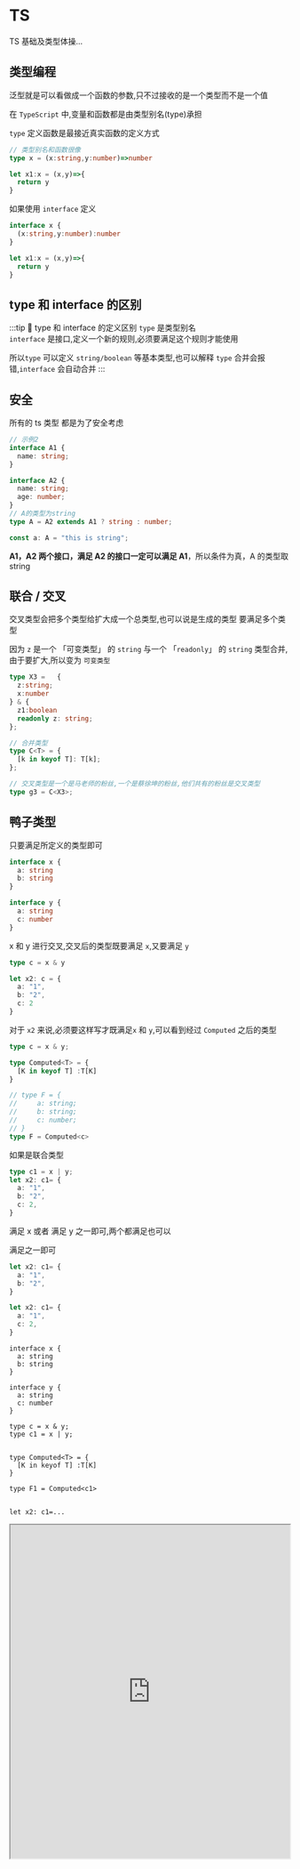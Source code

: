 # TS

TS 基础及类型体操...

## 类型编程
泛型就是可以看做成一个函数的参数,只不过接收的是一个类型而不是一个值  

在 `TypeScript` 中,变量和函数都是由<blue>类型别名(type)</blue>承担  

`type` 定义函数是最接近真实函数的定义方式

```ts
// 类型别名和函数很像
type x = (x:string,y:number)=>number

let x1:x = (x,y)=>{
  return y
}
```
如果使用 `interface` 定义
```ts
interface x {
  (x:string,y:number):number
} 

let x1:x = (x,y)=>{
  return y
}
```

## type 和 interface 的区别

:::tip 🚀 type 和 interface 的定义区别
`type` 是类型别名  
`interface` 是接口,定义一个新的规则,必须要满足这个规则才能使用

所以`type` 可以定义 `string/boolean` 等基本类型,也可以解释 `type` 合并会报错,`interface` 会自动合并
:::

## 安全

所有的 ts 类型 都是为了安全考虑

```ts
// 示例2
interface A1 {
  name: string;
}

interface A2 {
  name: string;
  age: number;
}
// A的类型为string
type A = A2 extends A1 ? string : number;

const a: A = "this is string";
```

**A1，A2 两个接口，满足 A2 的接口一定可以满足 A1**，所以条件为真，A 的类型取 string

## 联合 / 交叉

交叉类型会把多个类型给扩大成一个总类型,也可以说是生成的类型 要满足多个类型      


因为 `z` 是一个 「可变类型」  的 `string` 与一个 「`readonly`」 的 `string` 类型合并,由于要扩大,所以变为 `可变类型`
```ts
type X3 =   {
  z:string;
  x:number
} & {
  z1:boolean
  readonly z: string;
};

// 合并类型
type C<T> = {
  [k in keyof T]: T[k];
};

// 交叉类型是一个是马老师的粉丝,一个是蔡徐坤的粉丝,他们共有的粉丝是交叉类型
type g3 = C<X3>;
```

## 鸭子类型
只要满足所定义的类型即可
```ts
interface x {
  a: string
  b: string
}

interface y {
  a: string
  c: number
}
```
x 和 y 进行交叉,交叉后的类型既要满足 `x`,又要满足 `y`
```ts
type c = x & y

let x2: c = {
  a: "1",
  b: "2",
  c: 2
}
```
对于 `x2` 来说,必须要这样写才既满足`x` 和 `y`,可以看到经过 `Computed` 之后的类型

```ts
type c = x & y;

type Computed<T> = {
  [K in keyof T] :T[K]
}

// type F = {
//     a: string;
//     b: string;
//     c: number;
// }
type F = Computed<c>
```
如果是联合类型
```ts
type c1 = x | y;
let x2: c1= {
  a: "1",
  b: "2",
  c: 2,
}
```
满足 x 或者 满足 y 之一即可,两个都满足也可以

满足之一即可
```ts
let x2: c1= {
  a: "1",
  b: "2",
}

let x2: c1= {
  a: "1",
  c: 2,
}
```
```tsx
interface x {
  a: string
  b: string
}

interface y {
  a: string
  c: number
}

type c = x & y;
type c1 = x | y;


type Computed<T> = {
  [K in keyof T] :T[K]
}

type F1 = Computed<c1>


let x2: c1=...
```

<iframe 
width="100%" 
height="600"
src="https://www.typescriptlang.org/play?target=1&module=1#code/JYOwLgpgTgZghgYwgAgB7IN4ChnLgLmQGcwpQBzHZAI0JLJEoF8stRJZEUBPTKg4qQpUEhEAFcAttWhYWWMNwAOKBMgC8aZADJk3ANwLlqgIwatAHz2HWilcgDCAe0lLxkACYAeACoA+c2xcAG0AaWRQZABrCG4nGGQfAF1kfB8wpLlbY2QAMTNNZ1d3CG8EEz9WLAAbCDA0ACZCcs0gvEIAIhMOgBoqWmQOht6RQga++SA" />


## 函数

### 函数重载

:::info
**函数重载 = 重载签名 + 实现签名 + 函数体**
:::

在标注了每一种的重载方式以后，我们需要在最后实际实现的函数类型标注里，需要标注各个参数类型和返回值的联合类型   

<blue>⭐实际上最后一个函数类型标注不会被调用方看到</blue>

在类型层面上做了重载，但是函数内部函数依靠 `if/else` 进行判断

```ts
interface User {
  name: string;
  age: number;
}
// 重载签名
function test(para: User): number;
function test(para: number, flag: boolean): number;

// 因为 flag 可能没有传值,需要传递 `void`
function test(para: User | number, flag: boolean | void): number {
  return 12;
}

const user = {
  name: "Jack",
  age: 666,
};
// Error: 参数不匹配
const res = test(12, false);
```

:::warning
不需要传参数需要传递 `void/undefined` 类型
:::

<iframe src="https://www.typescriptlang.org/play?#code/JYOwLgpgTgZghgYwgAgKoGdrIN4ChnIhwC2EAXMumFKAOYDc+yct5hArsQEbSMC+uAPSDkgWcTAvvGA-b0CwKrhjsQCMMAD2IZJCoAKAA5wocChmgBKCiE48ojeYuVqNEbXoPnL0ADTIYAGxYUuFRUfCDgQMw5uXlwhEUADtUAuOW8-WmRAe+VAX4DAQptASHNAAnlAHgUPQAB0wEDIvMAkBOQAAwA3FWAAE2rkOQUlVXVNMF19Q2MoZAAfSKsPXxZkAKCQsIIR+qazCyioPAIoCDB2KHUARgAmXAEENSpkdkxBgF4cJiJSCgByAClEAGsnjyYWNgA2AHHRjCZCHDwAIngPkw4OQgCHlQAOpoBYOUAnMqAWUSPIAr5QygHozUEHQAw-1DMLhTiBzpt0Mhbt0tGDvHBoRATPQgA" width="100%" height="600"/>

### 函数兼容

**子类型比父类型更加具体,父类型比子类型更宽泛,子类型可以赋值给父类型,父类型不能赋值给子类型(逆变除外)** 目的是为了安全

#### 可赋值性

```ts
interface Animal {
  name: string;
}

interface Dog extends Animal {
  break(): void;
}

let a: Animal;
let b: Dog;

// 可以赋值，子类型更佳具体，可以赋值给更佳宽泛的父类型
a = b;
// 反过来不行
b = a;
```
可赋值性在联合类型中的特性
```ts
type A = 1 | 2 | 3;
type B = 2 | 3;
let a: A;
let b: B;

// 不可赋值
b = a;
// 可以赋值
a = b;
```
A此处类型更多但是其表达的类型更宽泛，所以A是父类型，B是子类型。

因此b = a不成立（父类型不能赋值给子类型），而a = b成立（子类型可以赋值给父类型）

---
:::tip ⭐
**_赋值的主要是赋值的是函数体_**  
形参数量少的可以赋值给形参数量多的,因为形参少，在 **_函数体内_** 只能用到这些形参
:::

#### 逆变

```ts
type Func = (a: string, b: string) => void;

let sum: Func;
// 形参数量比 Func 少
let f1 = (a: string) => {};
// 形参数量比 Func 多，在函数体内可能用到了形参
let f3 = (a: string, b: string, c: string) => {};

sum = f1;
// 错误，函数体还是f3，但是形参是 sum 的
sum = f3;
// sum 的函数体内需要 3 个参数
sum("1", "2");
```

<iframe src="https://www.typescriptlang.org/play?ssl=13&ssc=17&pln=1&pc=1#code/C4TwDgpgBAYgrgOwMYF4oAoCGAuAzsAJwEsEBzAGgCM9CTSBKFAPgDcB7IgEwChuAbCMCi44AW2zxk3APTSogI31AQ8qAHU0DziYBXrWIiRRAiDr9BUAGYBGKGiw1iZRkwDeAXxlylazZJ2AsTUAw-4Ap1QL+KyoDK8oChioD3yoC-AYAUroAMSoBhckoGQkYAzOYYOPjWFNRZdORIVnS2jrzCYumm3FCyUICYqYD30d6BQYAb8YD0ZqnegGLy7Urt5aJQgCFu1SJDaKnVta2A6foDgJBygFRyicYp6ABEJhvkGwBMOxtIG-RAA" width="100%" height="600"/>

#### 协变

:::tip
**_因为有可能拿着这个返回值去做其他事情，不能少个返回值_**
:::

因为赋值赋的是函数体,不能少一个返回值

```ts
type Func = () => { name: string; age: number };

let sum: Func;
let f1 = () => {
  return { name: "zs" };
};
let f2 = () => {
  return { name: "zs", age: 20, gender: 1 };
};

// 报错,少一个返回值
sum = f1;

sum = f2;

// 使用的时候,这两个是必须存在的
sum().age / sum.name;
```

<iframe src="https://www.typescriptlang.org/play?#code/C4TwDgpgBAYgrgOwMYF4oAoCUKB8BvBAQwFsIAuAZ2ACcBLBAcwBpCHyE5iAjCagXwBQAgDYRgUCpzLxkIsVABmARihosuPFGpi41BFAIlyAcgBeFY30GjxCgEyqM2fNuC79moqTJmLLNmR2AAxMbAgAJrxkKlZCAPRxUIClRoCYqUyAiDqAAHKAVHKAK-GAe2qAPAoCksQoykKl5XZAA" width="100%" height="600"/>

### 总结
1. 协变是返回类型多的函数可以赋值给返回类型少的函数，可以保证安全
2. 逆变和协变是**相反**的，反正函数体没用到,你随便多传几个参数无所谓的
3. 只要记住一个 协变即可

### 特点

**`TS` 中只有 `函数参数` 这一处逆变**

:::tip 🚀 逆变/协变
**infer 推导的名称相同并且都处于逆变的位置，可推导出交叉类型**  
**infer 推导的名称相同并且都处于协变的位置，可推导出联合类型**
:::
逆变推导出交叉类型

:::tip 🚩逆变推导出交叉
 很容易理解，因为为了保证 **类型安全**,所以必须要满足所有函数中的参数类型，只能联合类型
:::

```ts
type Bar<T> = T extends { a: (x: infer U) => void; b: (x: infer U) => void }
  ? U
  : never;

type T20 = Bar<{ a: (x: string) => void; b: (x: string) => void }>; // string
type T21 = Bar<{ a: (x: string) => void; b: (x: number) => void }>; // string & number
```

```ts
type X3 = ((x:{a:string})=>any) | ((x:{b:number})=>any);

let X4= function (cb:X3){
  cb({
    a:"a",
    b:10
  })
}
```

协变推导出联合类型

```ts
type Foo<T> = T extends () => { a: infer U; b: infer U } ? U : never;

type T10 = Foo<() => { a: string; b: string }>; // string
type T11 = Foo<() => { a: string; b: number }>; // string | number
```

<iframe src="https://www.typescriptlang.org/play?#code/C4TwDgpgBAQghgJwDwBUB8UC8UVQgD2AgDsATAZygG8o4AuKACnwYEtiAzCBKAVQEosGAG4B7VqQDcUAEYNmbTtz6DMI8aSgBfAFBQoAfj56oDYhGHdJOnaEg4ATAAYssREhr0mLKOWAJ2AHNVdQlpOW8GPwDiYKEoMQltNGkAelTffyDbcGgUBwBGV3hkT3kfaKCQhI1w8rMAVwBbGW5qxM0tFP10zJjAqAAyKGJm1oQbG17AeWVADeUc+wAxUVFUDGxcAiIySkZ+NTKodi4eXjqjpVPtQz5TEYsrSbs8gpdsZdW9g9oorNjzyqxZJpDKAwILF5Fd4rJBfNCHMHnUYtZRdEF9IJQAA+IzG3CAA" width="100%" height="600"/>

#### 数组逆变

```ts
interface Array<T> {
  concat(...arg: T[]): T[]; // 这种写法会禁止逆变，不去检测 逆变
  // concat:(...arg:T[])=>T[]
}

let p!: Array<Parent>;
let c!: Array<Child>;
p = c;
```

### 函数扩展

```ts
function getName() {}
namespace getName {
  export const type = "form";
}

console.log(getName.type); // form
```

### 函数对象

```ts
const b = () => "hello";
b.id = false;

// 定义类型
const y: { (): string; id: boolean } = b;

// 可以写成下面的这种
type FunctionWithId = {
  (): string;
  id: boolean;
};

const x: FunctionWithId = b;
```

### 函数泛型

```ts
type ICallBack1 = <T>(item: T, idx: number) => T;

// 使用接口时确定类型，手动传入
type ICallBack<T> = (item: T, idx: number) => T;

//手动传入
let fun: ICallBack<string> = (item, idx) => item;

// 禁止手动传入,因为它的类型就是 T
let fun2: ICallBack1 = (item, idx) => item;

// 当传入一个字符串的时候，T 的类型被确定,返回值是 string 类型
fun2("aaa", 1);
```

`type ICallBack1 = <T>(item: T, idx: number) => void;` 这种是运行时,根据传入 `item` 的类型来自动推导

<iframe src="https://www.typescriptlang.org/play?ssl=12&ssc=36&pln=3&pc=1#code/FDAuE8AcFMAIEkDCBDANqgQsgxgawIywC8sAPACoB8AFAJajQC2AXLOQDSy0AmAHqwDsArowBG0AE4BKYpVgA3APY8A3CAD062IH95QBSugUuNAx8qA300B2HoCztQN4+gaPVAMP+BpI0AVSoAJ5QKaKsMFDhI0mHLgo5EjoGFjZOHn5YYTFJGSI5JVUNdSc3YFRoUFgAMyEBZh90LDxSAGdQCVoBAHMg2BCmdkipBIBvAF8U2EBAz0AjazTXdkADtUAuOUBg7UAQtxtARh1AejM2WA9M7LyBACZClGL-QiJGxma+VspOoA" width="100%" height="600"/>

## 字符串

### 固定后缀字符串

```ts
const sType: {
  [k: `${string}HD`]: any;
} = {
  aHD: "AAA",
};
```

### 字符串分发

```ts
// type T3 = "top-left" | "top-right" | "bottom-left" | "bottom-right"
type T3 = `${"top" | "bottom"}-${"left" | "right"}`;
// type T4 = 1 | "1" | 2 | 3 | "2" | "3"
type T4 = `${1 | 2 | 3}` | 1 | 2 | 3;
```

### 模板字符串
作为字符串字面量联合类型会进行类型检查
```ts
type monthOryear = "month" | "year"
type addOrMinus = "+" | "-"
// type x = "month+" | "month-" | "year+" | "year-"
type x = `${monthOryear}${addOrMinus}`;
```

```ts
const addOrMinus = (monthOryear: "month" | "year", addOrMinus: "+" | "-") => {

  type N = `${"year" | "month"}${"+" | "-"}`

  let map = new Map<N, Function>([])
  
  map.set('year+', function () {})
  map.set('year-', function () {})

  map.set('month+', function () {})

  map.set('month-', function () {})

  let x = `${monthOryear}${addOrMinus}`;

  let fn = map.get(`${monthOryear}${addOrMinus}`); 
  // 被当做一个 string 类型
  let fn2 = map.get(monthOryear+addOrMinus);  //[!code error]
}
```

## 元祖[tuple]

**用于保存定长/定数据类型的数据**

### 可选参数

```ts
type Either2dOr3d = [number, number, number?];
const e: Either2dOr3d = [1, 1];

// 元祖类型，只能有一个数字
let d: [1 | 2 | 3] = [2];
```

### 剩余参数

```ts
type BooleansStringNumber = [...boolean[], string, number];

const f: BooleansStringNumber = ["1", 1];

// 前面只能是 boolean,或者是不填，不能是其他类型
const f: BooleansStringNumber = [false, 1, "1", 1]; //[!code error]
```

### 联合参数

```ts
// 可以不用写最后的布尔值，固定了位置
type StringNumberBooleans = [string | number, number, ...boolean[]];
let s: StringNumberBooleans = ["a", 12];
```

### 命名参数

更加详细介绍

```ts
type StringNumberBooleans = [name: string, age: number];
let s: StringNumberBooleans = ["a", 12];
```

## {} & Object & object

:::info 区别
object：⭐表示任何非原始类型的值，包括对象、数组、函数等,但不包括 null 和 undefined

Object 表示一个 js 的顶级对象,任何时候都不建议使用,只能使用 `Object` 上的公共方法

{} 表示一个空对象,*不允许添加属性*, 是 Object 的实例,和 Object 一样，可以使用 `Object` 上的原型方法,但是没有提示
:::

<iframe src="https://www.typescriptlang.org/play?#code/FDA2FMBcAIHsCMBWAuOTwGNIG5gMdALzQDeAvttAPRXSAQKoKs2gMP+BeXoJ-aghjGD0ZmopjIG8fQNHqeJEWgBtALqUa9ZoAdTQCN+PfP2jDRBYgAoAlEQB8pCtVqMmgX8UFq9Fg0j84gIyVo7s9EB66QwA0PADsAVwBbeHAAJwcQCBh8ACZUAHk7HC148XJZc2Z2bmgUvntNBPFpbPkmZR5C9RKkDN0DQmMszwtrGtTo0uJnDwH2v36uosEREGhY6AAPVDV7YgAiAAtwUFBYJYrAWDkLQHVtQDJvQCY5LkB85UBpzWEmHdsx6LAoaABPZO7lgHdYCNAAE22hkxRnUJs8AHSQWAAZUgEQAlgEAObAcEANwAhqAguAkgAzGJPABeyHImTInmAhLB6JcAAZPD4QFTITD4UjPIToIBquMAUHKAQptAJDmgG+5QCq8oAF40AXJ5MQBi8lxAPfKgFO5QD+8oAKVzOQkAnaYMSlgjFYnH4x4wEIk8nLdFLIYgYBAA" width="100%" height="600"/>

## Class
### 类型
- 当把类直接作为类型时，该类型约束的是该类型必须是类的实例；即该类型获取的是该类上的实例属性和实例方法（也叫原型方法）;
- 当把typeof 类作为类型时，约束的满足该类的类型；即该类型获取的是该类上的静态属性和方法。

具体原因可以[查看🔗](/JS/class.html#class)


类本质是一个函数,成员属性和方法是放置在函数的原型上的

```ts
class People {
  name: number|undefined;
  age: number|undefined;
  constructor() {}
  static a(){}
}

// p1可以正常赋值
const p1: People = new People();

// 等号后面的People报错，类型“typeof People”缺少类型“People”中的以下属性: name, age
// const p2: People = People; //[!code error]


// p3报错，类型 "People" 中缺少属性 "prototype"，但类型 "typeof People" 中需要该属性
// const p3: typeof People = new People(); //[!code error]
// p4可以正常赋值
const p4: typeof People = People;
p4.a
``` 
### 继承

```ts
class Person {
  getP(){
    console.log("Child")
  }
}

class Child extends Person {
  getChild(){
    console.log("Child")
  }
}
```
⭐如果使用 `ts` 限定类型 

```ts
let c:Person = new Child;
// c.getChild() // [!code --]
// c.getP() // [!code ++]
```
如果一个人是超人,就是有超过人类的其他能力  
但是使用 `ts` 约束了它的类型,那么它只能是人类,只能拥有人类的属性  

## 关键字

### ⭐NonNullable

去除 null 类型,_主要利用了 TS 的分发类型_  

因为是 `{}` 定义了一个空对象,当有其他类型的值与 `空对象` 做交叉类型时,就相当于去除 `null` 类型，只保留其他的类型

```ts
type Y = { a:number } & {}
let x:Y = { a:100 }
```

```ts
// 原理
type NonNullable<T> = T & {};
// null | HTMLElement
let ele = document.getElementById("div");
// 去除 null
type D = NonNullable<typeof ele>; // HTMLElement
//只有 HTMLElement
(ele as D).style.color = "red";
```

### is

类型收紧的更加具体

```ts
interface Bird {
  fly: string;
}

interface Fish {
  swim: string;
}

function isBird(val: Bird | Fish): val is Bird {
  return "fly" in val;
}

// 是因为 isBird 返回的是一个 boolean 值，所以才需要一个 is 关键字
function test(a: Bird | Fish) {
  if (isBird(a)) {
    a; // Bird
  } else {
  }
}
```

### satisfies(使满足)

```ts
interface Vibe {
  mood: "happy" | "sad";
}

// vibe.mood: "happy" | "sad"
const vibe: Vibe = {
  mood: "happy",
};

// vibe.mood: "happy"
const vibe = {
  mood: "happy",
} satisfies Vibe; // [!code ++]
```

```ts
type ICustomerImage = {
  height: string;
};

type UserImage = string | ICustomerImage;

interface IUser {
  id: number;
  image: UserImage;
}

const badImage: IUser = {
  id: 1,
  image: "aa",
};

const goodImage = {
  id: 1,
  image: "aa",
} satisfies IUser; // [!code ++]

let r = badImage.image; // 只能获取字符串和 对象的公有方法
r.toString
r.valueOf 

let r1 = goodImage.image; // 就是一个字符串，可以获取字符串的方法
r1.at
r1.search
```

### Exclude(排除)

```ts
type Exclude<T, U> = T extends U ? never : T;
```

举例来说

```ts
type A = Exclude<"key1" | "key2", "key2">; // 'key1'
```

利用了条件类型中的分配原则

```ts
type A = Exclude<'key1' | 'key2', 'key2'>

// 等价于

type A = Exclude<'key1', 'key2'> | Exclude<'key2', 'key2'>

// =>

type A = ('key1' extends 'key2' ? never : 'key1') 
        |('key2' extends 'key2' ? never : 'key2')

// =>

// never是所有类型的子类型
type A = 'key1' | never = 'key1'
```

### Extract(提取)

```ts
type Extract<T, U> = T extends U ? T : never;
```
可以从联合类型中根据部分字段提取出类型
```ts
interface A {
  name:string
  age:number
}

interface B {
  address:string
  code:number
}

type C = A | B;

//B
type D = Extract<C, { address:string }>;
```

### ReturnType

```ts
type MyReturnType<T extends Function> = T extends (...args: any) => infer R
  ? R
  : never;
```

### keyof

遍历
:::info
如果 T 里面是 类型的集合，T[P]返回的就是类型
T 里面是 具体的值，那么 T[P]返回的就是具体的值
:::

```ts
type ExcludeType<T extends Array<any>, K extends string | number | boolean> = {
  [P in keyof T]: T[P] extends K ? never : T[P];
}[number];
```

对多个对象进行遍历

`K in keyof F | keyof S`  k 属于 `keyof F` 和 `keyof S` 的联合类型

```ts
type Merge<F extends Record<string, any>, S extends Record<string, any>> = {
  [K in keyof F | keyof S]: K extends keyof S
    ? S[K]
    : K extends keyof F
    ? F[K]
    : never;
};
```

重新映射

1. Uppercase 转大写
2. Lowercase
3. Capitalize 首字母大写
4. Uncapitalize 转小写

```ts
type G1<T> = {
  // 交叉类型限制 类型 相当于取的交集，因为 Capitalize 只接受 string
  // as 重新映射
  [k in keyof T as `get${Capitalize<k & string>}`]?: () => T[k];
};
```

### lookup(查找)

```ts
type D1 = {
  a: never;
  b: never;
  c: string;
};

// 使用 keyof 的意思是 Pick 后面只能使用 'a' | 'b' |'c'
type OmitNever<T> = Pick<
  T,
  { [P in keyof T]: T[P] extends never ? never : P }[keyof T]
>; // { 'name':'zs',age :12 }['name' | 'age'] 'zs'

type Me = { name: "阿宝哥"; city: "XM" }["name" | "city"];
type Me = "阿宝哥" | "XM"; // 先生成映射类型后再利用Lookup Types

interface Example {
  a: string;
  b: boolean;
}

// 可以是 布尔也可以是 字符串
let D: Example["b" | "a"] = false;
```

### ⭐infer

infer 只能在条件类型的 `extends` 子句中，推断的类型变量需要可以在条件类型的 true 分支中引用。

infer 可以指代一个类型，也可以是具体的值(其实也是一个更具体的类型,比如字符串`abcd`其实就是字符串的子类型)

:::danger
元组成员必须全部具有或全部不具有名称
:::

```ts
// 代表的是一个值
type TrimLeft<V extends string> = V extends ` ${infer R}` ? R : V;
let c: TrimLeft<" abcd"> = "abcd";

// [1, 2, 5, 3, 6]
type L = Flatten<[[1, 2, 5, 3], 6]>;

// 不断递归
type Flatten<T extends any[]> = T extends [infer F, ...infer R]
  ? F extends any[]
    ? [...Flatten<F>, ...Flatten<R>]
    : [F, ...Flatten<R>]
  : T;
```

具名,为了更加清晰的指代参数的含义

```ts
// R 指代的第一个字符，infer _ 没有用到
type First<T extends any[]> = T extends [infer R, ...infer _] ? R : never;

// First<[() => 123, { a: string }] == ()=>123

// 具名元祖类型
type First<T extends any[]> = T extends [F: infer R, ...args: infer _]
  ? R
  : never;
```

指代类型

```ts
type MyParameters<V extends Function> = V extends (s: infer P) => any
  ? P
  : never;

let c: MyParameters<(a: string) => string> = "";
```

### InstanceType

```ts
type InstanceType<T extends abstract new (...args: any) => any> =
  T extends abstract new (...args: any) => infer R ? R : any;
```

```ts
class MyClass {
  name: string;
  age: number;

  constructor(name: string, age: number) {
    this.name = name;
    this.age = age;
  }
  getName() {
    return this.name;
  }
}
type MyInstanceType = InstanceType<typeof MyClass>;

const instance: MyInstanceType = new MyClass("Alice", 30);
```

## any / unknown
### ⭐keyof any 为啥是 string | number | symbol
**因为 keyof 本意是提取 `key` 值,`key` 的类型只能是 string / number / symbol**

:::info
unknown 是 top type  
any 有时候是 top type，有时候是 bottom type
:::


顶级类型

```ts
type x2 = string extends unknown ? true : false; // true
type x2 = string extends any ? true : false; // true
```

any 是 bottom type

```ts
let x: any = 1;
x = [];
```

## ⭐分配条件类型（Distributive Conditional Types）

:::tip ✈️✈️✈️
对于使用 extends 关键字的条件类型（即上面的三元表达式类型），如果 **_extends 前面的参数_** 是一个 _泛型类型_，当传入该参数的是 _联合类型_，则使用分配律计算最终的结果。

分配律是指，将联合类型的联合项拆成单项，分别代入条件类型，然后将每个单项代入得到的结果再联合起来，得到最终的判断结果。
:::

满足两个要点即可适用分配律:

1. 参数是泛型类型
2. 代入参数的是联合类型

```ts
type P<T> = T extends "x" ? string : number;
type A3 = P<"x" | "y">; // A3的类型是 string | number
```

#### 防止条件判断中的分配

:::tip 🚀 防止条件判断中的分配
被 **数组、元组或 Promise** 等包装
:::

禁止分发

```ts{13-15}
// 元祖类型
type WrappedTuple<T> = [T] extends [boolean] ? "Y" : "N";
// 数组类型
type WrappedArray<T> = T[] extends boolean[] ? "Y" : "N";
// Promise
type WrappedPromise<T> = Promise<T> extends Promise<boolean> ? "Y" : "N";
​

type T1 = WrappedTuple<number | boolean>; // "N"
type T2 = WrappedArray<number | boolean>; // "N"
type T3 = WrappedPromise<true | false>; // "Y"
```

```ts
// 重要
type NoDistrubate<T> = T & {}
type UnionAsset<T> =  NoDistrubate<T> extends boolean ? true :false
// 没有分发
type s = UnionAsset<true | false>  // true
```
#### ⭐转发本质
<blue>谁在 extends 前面谁被分发</blue>

`T extends U` 那么 `T` 会被分发    
`U extends T` 那么 `U` 会被分发  

```ts
type Extract2<T, U> = U extends T ? string : number;

// 'a' extends "a" | 'b' extends "a"  => string | number
type z = Extract2<"a", "a" | 'b'> // string | number

// 'a' extends "a" | 'b'  => string
type z1 = Extract2<"a" | "b" , "a" > // string
```
## enum(枚举)

### 扩展

```ts
enum Seasons {
  Spring = "Spring",
  Summer = "Summer",
}

namespace Seasons {
  export let Autum = "Autum";
  export let Winter = "Winter";
}

let s = Seasons.Autum; //[!code ++]
```

编译结果是:

```js
var Seasons;
(function (Seasons) {
  Seasons["Spring"] = "Spring";
  Seasons["Summer"] = "Summer";
})(Seasons || (Seasons = {}));

(function (Seasons) {
  Seasons.Autum = "Autum";
  Seasons.Winter = "Winter";
})(Seasons || (Seasons = {}));
```

### 获取 enum 的 key / value

```ts
enum Status {
  SUCCESS = "success",
  DANGER = "danger",
  WARNING = "warning",
}
```

#### 获取枚举的 key 类型
本质是把 `enum` 当做对象来看待
```ts
type StatusKey = keyof typeof Status;
// 'SUCCESS' | 'DANGER' | 'WARNING'

const keyArr: StatusKey[] = ["SUCCESS", "DANGER"]; // passed
```

#### 获取枚举的 value 类型

```ts
type StatusVal = `${Status}`;
// 'success' | 'danger' | 'warning'

const valArr: StatusVal[] = ["success", "danger", "warning"]; // passed
```

## assets(断言)

保证后续代码的安全执行,可以在后面推导出具体的类型

```ts
function assert(value: unknown, message?: string): asserts value {
  if (!value) {
    throw new Error(message);
  }
}
```

assets NonNullable

```ts
function assertNonNull<T>(obj: T): asserts obj is NonNullable<T> {
  if (obj === null || obj === undefined) {
    throw new Error("Assertion failed: Object is null or undefined");
  }
}
```

assets number[]

```ts
function assertNumberArray(value: unknown): asserts value is number[] {
  if (!(value as any[]).every(item => typeof item === "number")) {
    throw new Error();
  }
}
```

## as(重新映射)

```ts{8}
interface Person {
  name:string
  age:number
  address:string
}

type PickKeysByValues<T extends object,U>={
  [K in keyof T as T[K] extends U ? never : K]:T[K]
}
// type C = {
//     age: number;
// }
type C = PickKeysByValues<Person,string>
```

## ⭐类型声明文件
### 声明对象
```ts
let result = myLib.makeGreeting("hello, world");
console.log("The computed greeting is:" + result);
let count = myLib.numberOfGreetings;
```

使用 `namespace` 以 `key-value` 形式声明
```ts
  declare namespace myLib {
  function makeGreeting(s: string): string;
  let numberOfGreetings: number;
}
```
### 声明变量/函数
可以以 `var/let/const` 声明变量
```ts
declare var foo1: number;
declare let foo2: boolean;
declare const foo: string;
```
可以声明函数，顺便还有类型重载
```ts
declare function foo3(s: string): string;
declare function foo3(s: number): number;
```

### 声明 class
```ts
  const myGreeter = new Greeter("hello, world");
myGreeter.greeting = "howdy";
myGreeter.showGreeting();
// 静态方法
Greeter.showGreeting2()

class SpecialGreeter extends Greeter {
  constructor() {
    super("Very special greetings");
  }
}
```
定义 `class`
```ts
  declare class Greeter {
  constructor(greeting: string);
  greeting: string;
  showGreeting(): void;
  static showGreeting2():void
}
```

### 定义 module
```ts
import {mock,IMock} from "Mock"
mock({
  "@name": "asdf",
  "@type":12321
})
```
和其他类型一样,需要 `export` 导出
```ts
declare module "Mock" {
  export interface IMock {
    "@name": string;
    "@type": number;
  }
  function mock(option: Partial<IMock>): void;
  export { mock };
}
```
### 全局类型
只需要在 `.d.ts` 中不加 `export` 即是全局
```ts
interface IMock {
  "@name": string;
  "@type": number;
}

type x = 1 | 2 | 3;
``` 
## 其他
### Element / HTMLElement 的区别
```ts
let F:HTMLElement  = document.createElement("div"); 
let F1:Element  = document.createElement("div"); 
F1.style //[!code error]
F.style
```
```ts
interface HTMLElement extends Element, ElementCSSInlineStyle, ElementContentEditable, GlobalEventHandlers, HTMLOrSVGElement {
   hidden: boolean;
   readonly offsetHeight: number;
   readonly offsetLeft: number;
   click(): void;

   addEventListener<K extends keyof HTMLElementEventMap>(type: K, listener: (this: HTMLElement, ev: HTMLElementEventMap[K]) => any, options?: boolean | AddEventListenerOptions): void;
   
   removeEventListener<K extends keyof HTMLElementEventMap>(type: K, listener: (this: HTMLElement, ev: HTMLElementEventMap[K]) => any, options?: boolean | EventListenerOptions): void;
}

interface ElementCSSInlineStyle {
    readonly attributeStyleMap: StylePropertyMap;
    readonly style: CSSStyleDeclaration;
}
```
所以 `HTMLElement` 是 `Element` 的子集,`Element` 还包含 `SVG`, `Canvas` 等

## 类型体操

### lookup (0062)

本质是把 Animal 中取出 type 值相等的

```ts
interface Cat {
  type: "cat";
  breeds: "Abyssinian" | "Shorthair" | "Curl" | "Bengal";
}

interface Dog {
  type: "dog";
  breeds: "Hound" | "Brittany" | "Bulldog" | "Boxer";
  color: "brown" | "white" | "black";
}

type Animal = Cat | Dog;

type cases = [
  Expect<Equal<LookUp<Animal, "dog">, Dog>>,
  Expect<Equal<LookUp<Animal, "cat">, Cat>>
];
```

```ts
//满足分发, 会进行分发
type Extract<T, U> = T extends U ? T : never;
// 必须是 T extends U["type"]
// 因为 T 是联合类型,需要分发
type LookUp<U extends { type: string }, T> = T extends U["type"]
  ? Extract<U, { type: T }>
  : never;
```

### 获取必填属性(0057)

```ts
type cases = [
  Expect<Equal<GetRequired<{ foo: number; bar?: string }>, { foo: number }>>,
  Expect<
    Equal<GetRequired<{ foo: undefined; bar?: undefined }>, { foo: undefined }>
  >
];
```

Required 只能接收一个大的类型

```ts
//  type Required<T> = {
//     [P in keyof T]-?: T[P];
// };

type GetRequired<T> = {
  [K in keyof T as T[K] extends Required<T>[K] ? K : never]: T[K];
};

type y = GetRequired<{ foo: number; bar?: string }>;
```

### 获取可选的 key 值

```ts
type cases = [
  Expect<Equal<OptionalKeys<{ a: number; b?: string }>, "b">>,
  Expect<Equal<OptionalKeys<{ a: undefined; b?: undefined }>, "b">>,
  Expect<
    Equal<
      OptionalKeys<{ a: undefined; b?: undefined; c?: string; d?: null }>,
      "b" | "c" | "d"
    >
  >,
  Expect<Equal<OptionalKeys<{}>, never>>
];
```

两种方式

1. 上文中的 `Required` 取反
   ```ts
   type OptionalKeys<T> = keyof Optional<T>;
   // 判断元素是否在 必填项中
   type Optional<T> = {
     [K in keyof T as T[K] extends Required<T>[K] ? never : K]: T[K];
   };
   ```
2. 判断是否与 `Omit` 之后的相同
   **K 写在形参里面还要再写一遍,因为是需要分发**

   ```ts
   type OptionKeys<T, K = keyof T> = K extends keyof T
     ? Omit<T, K> extends T
       ? K
       : never
     : never;

   interface Person {
     name: string;
     age?: number;
   }

   type G = OptionKeys<Person>; // age
   ```

   原因是,必填项可以继承自 `Person`,如果使用 `Omit` 忽略之后还能 extends T,则说明是 可选

   ```ts
   // {
   //    name: string;
   // }

   type L = Omit<Person, "age">;
   // true
   type X2 = L extends Person ? true : false;

   // {
   //    age: number | undefined;
   // }
   type L = Omit<Person, "name">;
   // false
   type X2 = L extends Person ? true : false;
   ```

### 设置 readOnly

```ts
type cases = [
  Expect<Alike<MyReadonly2<Todo1>, Readonly<Todo1>>>,
  // todo1 / todo2 都设置为 readonly
  Expect<Alike<MyReadonly2<Todo1, "title" | "description">, Expected>>,
  Expect<Alike<MyReadonly2<Todo2, "title" | "description">, Expected>>
];

interface Todo1 {
  title: string;
  description?: string;
  completed: boolean;
}

interface Todo2 {
  readonly title: string;
  description?: string;
  completed: boolean;
}

interface Expected {
  readonly title: string;
  readonly description?: string;
  completed: boolean;
}
```

先把所有的参数都变为`readonly`，再与后面的进行交叉

```ts{4}
type MyReadonly2<T, K extends keyof T = keyof T> = {
  readonly [P in K]: T[P]
} & {
  [P in keyof T as P extends K ? never : P]: T[P]
}
```

原因

```ts
// 交叉类型是一个是马老师的粉丝,一个是蔡徐坤的粉丝,他们共有的粉丝是交叉类型
// 合并类型
type X3 = {
  readonly z: string;
} & {
  z: string;
};

type C<T> = {
  [k in keyof T]: T[k];
};

// {
//   z:string
// }
type g3 = C<X3>;
```

### flatten

深度数组展开

```ts
type cases = [
  Expect<Equal<Flatten<[]>, []>>,
  Expect<Equal<Flatten<[1, 2, 3, 4]>, [1, 2, 3, 4]>>,

  Expect<Equal<Flatten<[1, [2]]>, [1, 2]>>,

  Expect<Equal<Flatten<[1, 2, [3, 4], [[[5]]]]>, [1, 2, 3, 4, 5]>>,
  Expect<
    Equal<
      Flatten<[{ foo: "bar"; 2: 10 }, "foobar"]>,
      [{ foo: "bar"; 2: 10 }, "foobar"]
    >
  >
];
```

递归查询

```ts
type Flatten<T extends any[]> = T extends [infer First, ...infer RT]
  ? First extends any[]
    ? [...Flatten<First>, ...Flatten<RT>]
    : [First, ...Flatten<RT>]
  : [];
```

### StringToUnion

```ts
Expect<Equal<StringToUnion<''>, never>>,
  Expect<Equal<StringToUnion<'t'>, 't'>>,
  Expect<Equal<StringToUnion<'hello'>, 'h' | 'e' | 'l' | 'l' | 'o'>>,
  Expect<Equal<StringToUnion<'coronavirus'>, 'c' | 'o' | 'r' | 'o' | 'n' | 'a' | 'v' | 'i' | 'r' | 'u' | 's'>>,
```

使用 | 手动联合

```ts
type StringToUnion<T extends string> = T extends `${infer K}${infer Rest}`
  ? K | StringToUnion<Rest>
  : never;
```

### merge

```ts
type Foo = {
  a: number;
  b: string;
};
type Bar = {
  b: number;
  c: boolean;
};

type cases = [
  Expect<
    Equal<
      Merge<Foo, Bar>,
      {
        a: number;
        b: number;
        c: boolean;
      }
    >
  >
];
```

```ts
type Merge<
  T extends Record<string, unknown>,
  U extends Record<string, unknown>
> = {
  [K in keyof T | keyof U]: K extends keyof T
    ? T[K]
    : K extends keyof U
    ? U[K]
    : never;
};
```

### as

```ts
interface Person {
  name: string;
  age: number;
}
// getName:()=>string
type G1<T> = {
  // 交叉类型限制 类型 相当于取的交集，因为 Capitalize 只接受 string
  // as 重新映射
  [k in keyof T as `get${Capitalize<k & string>}`]?: () => T[k];
};

let l: G1<Person> = {
  getAge: () => 12,
  getName: () => "2",
};
```

### 字符串联合类型 和 string 合并

```ts
type C = "sm" | "md" | Omit<string, "sm" | "md">; // 不能 string，
// 否则 sm 和  md 不生效
let g: C = "aaa";
let f: C = "sm";
```

### 两个对象取交集

要理解 `Extract` 的作用  
`type Extract<T,U> = T extends U ? T : never`

```ts
let person1 = {
  name: "zhufeng",
  age: 11,
  address: "回龙观",
};
let person2 = {
  address: "回龙观",
};

type InterSection<T extends object, K extends object> = Pick<
  T,
  Extract<keyof T, keyof K>
>;

// {
//   address: string;
// }
type InterSectionPerson = InterSection<typeof person1, typeof person2>;
```

### 数组转联合类型

使用 `Array`

```ts
type ElementOf<T> = T extends Array<infer R> ? R : any;

type TupleToUnion = ElementOf<[string, number, boolean]>; // 使用 infer
// string | number | boolean
```

### Filter

```ts
type Filter<T, U extends keyof any, F extends any[] = []> = 
 T extends [ infer L, ...infer R ]
  ? L extends U
    ? Filter<R, U, [...F, L]> // 说明存在, 可以收集
    : Filter<R, U, F> // 不收集
  : F; // 说明已经遍历完毕

type x = Filter<["a", false, 1, "dev"], string>;
```

### 🚩 联合转交叉

在 逆变 中可以联合转交叉
在 `T extends  any` 中使用了分发

```ts
type UnionToIntersection<T> = 
  (T extends any ? (arg: T) => void : never) extends (arg: infer U) => void
    ? U
    : never;

type Eg9 = UnionToIntersection<{ key1: string } | { key2: number }>;
```

### 🚩 可选 key

1. 第一种写法

```ts
type OptionalKeys<T> = {
  [P in keyof T]: {} extends Pick<T, P> ? P : never;
}[keyof T];
```

2. 第二种写法
   ```ts
   type OptionalKeys<T, P extends keyof T = keyof T> = P extends keyof T
     ? T[P] extends {}
       ? P
       : never
     : never;
   ```
3. 第三种写法

   ```ts
   type RequiredKey<T> = { [P in keyof T]-?: T[P] };

   type OptionKeys<T> = {
     [K in keyof T as T[K] extends RequiredKey<T>[K] ? never : K]: T[K];
   };
   ```

   原理

```ts
// false
type Eg2 = {} extends { key1: string } ? true : false;
// Eg3 = true
type Eg3 = {} extends { key1?: string } ? true : false;
type Eg3 = { key1?: string } extends {} ? true : false;
```

### Promise 数组

:::tip
keyof 一个数组 是一个 0 | 1 | 2
:::

```ts
type N = [number, string, boolean];

type C<T> = {
  [K in keyof T]: Promise<T[K]>;
  // keyof 一个数组  也是返回一个 数组
};

let PromiseAry: C<N> = [
  Promise.resolve(2),
  Promise.resolve("a"),
  Promise.resolve(false),
];
```

因为 `N[number] = number | string | boolean`,所以不能使用 `type x =  Promise<N[number]>`,否则会变成
`type x = Promise<string | number | boolean>`

### 🚩ParseQueryString

递归写法，递归一定要知道**终止条件和返回类型**

```ts
type c = ParamsString<"a=1&b=2&c=3&a=2">
// 可以写成这种写法
MergeParams<{a:1}, MergeParams<{b:1}, MergeParams<{c:3},{a:2}>>>
```

```ts
// 如果两个 value值 相同的话,只需要一个
type MergeValues<One, Other> = One extends Other ? One : [One, Other];

type MergeParams<
  OneParam extends Record<string, any>,
  OtherParam extends Record<string, any>
> = {
  [Key in keyof OneParam | keyof OtherParam]: Key extends keyof OneParam
    ? Key extends keyof OtherParam
      ? // 既存在于 oneParam ，又存在于 OtherParam
        MergeValues<OneParam[Key], OtherParam[Key]>
      : OneParam[Key]
    : Key extends keyof OtherParam
    ? OtherParam[Key]
    : never;
};

// 把 string 改成对象 -->
type ParseParam<Param extends string> =
  Param extends `${infer Key}=${infer Value}`
    ? {
        [K in Key]: Value; // 必须使用 K in Key
      }
    : {};

type ParseQueryString<Str extends string> =
  Str extends `${infer Param}&${infer Rest}`
    ? MergeParams<ParseParam<Param>, ParseQueryString<Rest>>
    : ParseParam<Str>; // 这个是最后一位 c = 3 可以直接换成 { c : 3 }

type ParseQueryStringResult = ParseQueryString<"a=1&a=2&b=2&c=3">;
```

简写

```ts
type Split<
  T,
  str extends string = "",
  Res extends any[] = []
> = T extends `${infer L}${str}${infer R}`
  ? Split<R, str, [...Res, L]>
  : [...Res, T];

type Z2 = Split<"a=1&b=2&c=3", "&">;

// [a=1,b=2,c=3] 转成 {a:1,b:2,c:3}
type Z3 = {
  [K in Z2[number] as Split<K, "=">[0]]: Split<K, "=">[1];
};
```

### 表达式重载

```ts
type Example = {
  (x: number): number;
  (x: string): string;
};

const c: Example = (a: any) => a;
c("any");
```

```ts
const is: {
  (name: string, state: boolean): string | number;
  (name: string): number | string;
} = (name: string, args?: boolean) => {
  if (args === false) {
    return name;
  } else {
    return 0;
  }
};

is("a", false);
```

```ts
interface Counter {
  (): void;
  count: number;
}
// 原理很简单
// const 定义的是固定的值 const a:string = 'a'
// const 关键字确保不会发生对变量进行重新分配，并且只保证该字面量的严格类型

// let 定义的是可变的 let a:string = 'a' 那么 a 是string
// let 扩展为更通用的类型，并允许将其重新分配给该类型的其他值
const c203 = (): Counter => {
  const c = () => {}; // 这个地方 let 报错
  c.count = 20;
  return c;
};
```
### all & race

```ts
interface PromiseConstructor {
 all<T>(values: Iterable<T | PromiseLike<T>>): Promise<Awaited<T>[]>;

 race<T>(values: Iterable<T | PromiseLike<T>>): Promise<Awaited<T>>;
}
```

Iterable
```ts
interface Iterable<T> {
    [Symbol.iterator](): Iterator<T>;
}
```

await
```ts
type X<T> = T extends null | undefined
  ? T
  : T extends object & {
      then(onfulfilled: (args: infer F) => any, onrejected: any):any;
    } // 判断是否是promise
  ? F extends (v: infer V) => any // 判断then的参数是否是函数
    ? V
    : F
  : T;

type x2 = X<Promise<10>>; // 10
```
PromiseLike
```ts
interface PromiseLike<T> {
    then<TResult1 = T, TResult2 = never>(
        onfulfilled?: ((value: T) => TResult1 | PromiseLike<TResult1>) | undefined | null, 
        onrejected?: ((reason: any) => TResult2 | PromiseLike<TResult2>) | undefined | null):  PromiseLike<TResult1 | TResult2>;
}
```


## 应用

### 对象合并

```ts
const pt = { x: 666, y: 888 };

const id = { name: "semlinker" };
// 可以获取所有属性
const x = { ...pt, ...id };

// 或者使用 Object.assign
let z = {};
const x = Object.assign(z, pt, id);
// 无法获取提示
z; // [!code error]
// 可以获取提示
x; //[!code ++]
```

### 联合交叉

```ts
interface ILogInUserProps {
  isLogin: boolean;
  name: string;
  age: number;
}

interface IUnLoginUserProps {
  isLogin: boolean;
  from: string;
  sex: 0 | 1;
}

type f = (ILogInUserProps | IUnLoginUserProps) & { city: string };

let a: f = {
  isLogin: false,
  name: "123",
  from:"",
  sex:0,
  age: 12,
  city: "",
};
```

### 可选部分属性

先把其中的不需要可选的属性使用 `Omit` 提取出来,再使用 `Partial`把可选属性变为可选

```ts
interface User {
  name: string;
  age: number;
  hobby: string;
}

// 拿出其他值 & 让这两个值 变成可选
// Omit<T, S> 只剩下 name
type C<T, S extends keyof T> = Omit<T, S> & Partial<Pick<T, S>>;

type Computed<T> = {
  [L in keyof T]: T[L]
}

// type d = {
//     name: string;
//     age?: number | undefined;
//     hobby?: string | undefined;
// }
type d = Computed<C<User, "age" | "hobby">>;
```

### 🚩 获取对象的 key 值

`K extends keyof S` 是为了分发

```ts
// 遍历对象，取其中的key 值
// T 是对象,如果 F 有值的话
type Path<
  S,
  F extends string = "",
  K extends keyof S = keyof S
> = K extends keyof S
  ? S[K] extends object
    ? Path<S[K], `${F}${F extends "" ? "" : "."}${K & string}`, keyof S[K]>
    : // {name:"zs"} 非嵌套对象
      `${F}${F extends "" ? "" : "."}${K & string}`
  : any;

function fn<S>(schema: S): (path: Path<S>) => void {
  return path => {};
}

const i = fn({
  home: {
    toolbar: {
      title: "title",
      welcome: "welcome",
    },
  },
  login: {
    userName: "用户名",
    age: 20,
  },
});

i("home.toolbar.welcome");
```

<iframe width="100%" height="600px"
src="https://www.typescriptlang.org/play?#code/FAguE8AcFMAIAUCGoAWAeAygGgGK2gB6jQB2AJgM6wWgBOAliQOawC8sA5B1gNL5GlKsANbRwAewBmsDGxFipM2AD45fQsXJVRE6bID8sYLBkBtHgF1+moeIBGAK2gBjULENJUmcxawADABIAbxwAX2C8DUEqLndODgAuDgA6DnCgvgAyajpGJlC-LB1FDB9lY1gEwJD0yIEteLjYhNgAImTW9KychmYClsQScABuECNgSQBXEld6cRJYSRJMZQAKCmcUaABbRBaMAEoW1chkFBbPdAxlA7ZVADdxejJYIIraaFBJ2gXT1DvXqFRqEQM55jRYPQ5EtVm8THtWgBGABMAGZUa0sBUUOJttAWnCTLBQOJxAAbOyIWgEipE4n0UBk-FtUAMpmY2lEgDu0DJYLxLVaPL5uOgHLpoSxJklFTJ4iYjBpdMmFGgtAAcogBW1ABSugHYjQCwKuKiYgmMzkQAGKWwGWhA6jYD0VatHF45Ik8mU2jJYX8sUHIA"/>

### 🚩url search 转对象

```ts
const str = "/name?age=12&name=zs";
let s = {
  name: "zs",
  age: "12",
};

// 就是拆分,把以前的结果放前面，后面依次添加
type SplitStr<
  T extends string,
  str extends string = "?",
  Res extends string[] = []
> = T extends `${infer L}${str}${infer R}`
  ? SplitStr<R, str, [...Res, L]>
  : [...Res, T];

// type SecondQuery = ["?","age=12&name=zs"]
type SecondQuery = SplitStr<typeof str, "?">[1];
// type ThirdQuery = ["age=12", "name=zs"]
type ThirdQuery = SplitStr<SecondQuery, "&">;

type QueryParams = {
  [K in ThirdQuery[number] as SplitStr<K, "=">[0]]: SplitStr<K, "=">[1];
};

const obj10: QueryParams = {
  age: "12",
  name: "zs",
};
```
和上文类型重复
```ts
const str = "age=12&name=zs";

let s = {
  name: "zs",
  age: "12",
};


type ParseParams<S> = S extends `${infer F}=${infer L}` ? {
  [K in F]: L;
}: {} ;

type Merge<T,O> = {
  [ k in keyof T | keyof O ]: 
    k extends keyof T ?  T[k] : k extends keyof O ? O[k] : never
}

type P<S extends string> = S extends `${infer F}&${infer L}` ? Merge<ParseParams<F>,P<L>> : ParseParams<S>

type x = P<typeof str>
```

### 🚩对象重载

```ts
type Props = {
  name: string;
} & (
  | {
      gender: "male";
      salary: number;
    }
  | {
      gender: "female";
      weight: number;
    }
);

let s: Props = {
  name: "zs",
  gender: "female",
  weight: 100,
};

let s2: Props = {
  name: "zs",
  gender: "male",
  salary: 100,
};
```
### 字符串拼接
 此处必须使用拼接的这种形式,如果使用相加的形式，会转变成字符串
```ts
const addOrMinus = (monthOryear: "month" | "year", addOrMinus: "+" | "-") => {
  type N = `${"year" | "month"}${"+" | "-"}`;

  let map = new Map<N, Function>([]);

  map.set("year+", function () {});
  map.set("year-", function () {});

  map.set("month+", function () {});

  map.set("month-", function () {});

  let x = `${monthOryear}${addOrMinus}`;

  let fn = map.get(`${monthOryear}${addOrMinus}`);
  let fn2 = map.get(monthOryear + addOrMinus);
};
```

### 不允许传入某种类型

使用 `never` 来控制传入类型
```ts
function log<T>(x:T extends number ? never : T){ }

log(10) //[!code error] // 类型 number 的参数不能赋给类型“never”的参数
log({})
log("10")
```
### zip

```ts
type Zip<
  S extends unknown[],
  T extends unknown[],
  Res extends any[] = []
> = S extends [infer F, ...infer R]
  ? T extends [infer F1, ...infer R1]
    ? Zip<R, R1, [...Res, [F, F1]]>
    : Zip<R, undefined[], [...Res, [F, undefined]]> // 有 S 没有 T
  : T extends [infer F1, ...infer R1]
  ? Zip<undefined[], R1, [...Res, [undefined, F1]]>// 有 T 没有 S
  : Res;

type x = Zip<[1, 2, 3], [3, 4, "5", 5]>;
```

```js
function zip(source: Array<number>, target: Array<number>) {
  if (!source.length && !target.length) return [];
  let [first, ...rest] = source;
  let [first1, ...rest1] = target;
  return [[first, first1], ...zip(rest, rest1)];
}
// [[1,1],[2,2],[3,3],[undefined,4]]
let r = zip([1, 2, 3], [1, 2, 3, 4, 5]); 
```